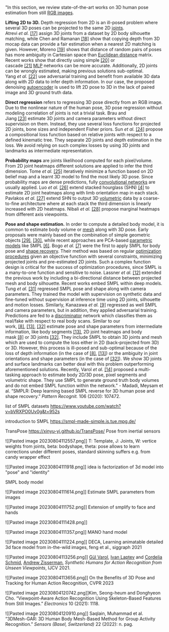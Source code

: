 
"In this section, we review state-of-the-art works on 3D human pose estimation from still [RGB images](https://www.sciencedirect.com/topics/engineering/rgb-image "Learn more about RGB images from ScienceDirect's AI-generated Topic Pages").

**Lifting 2D to 3D.** Depth regression from 2D is an ill-posed problem where several 3D poses can be projected to the same 2D [joints](https://www.sciencedirect.com/topics/engineering/joints-structural-components "Learn more about joints from ScienceDirect's AI-generated Topic Pages"). Atrevi _et al._ [[17]](https://www.sciencedirect.com/science/article/pii/S0031320320302752#bib0017) assign 3D joints from a dataset by 2D body silhouette matching, while Chen and Ramanan [[18]](https://www.sciencedirect.com/science/article/pii/S0031320320302752#bib0018) show that copying depth from 3D mocap data can provide a fair estimation when a nearest 2D matching is given. However, Moreno [[19]](https://www.sciencedirect.com/science/article/pii/S0031320320302752#bib0019) shows that distance of random pairs of poses has more ambiguity in Cartesian space than [Euclidean distance](https://www.sciencedirect.com/topics/engineering/euclidean-distance "Learn more about Euclidean distance from ScienceDirect's AI-generated Topic Pages") matrix. Recent works show that directly using simple [[20]](https://www.sciencedirect.com/science/article/pii/S0031320320302752#bib0020) or cascade [[21]](https://www.sciencedirect.com/science/article/pii/S0031320320302752#bib0021) [MLP](https://www.sciencedirect.com/topics/computer-science/multilayer-perceptron "Learn more about MLP from ScienceDirect's AI-generated Topic Pages") networks can be more accurate. Additionally, 2D joints can be wrongly estimated, making previous solutions sub-optimal. Yang _et al._ [[22]](https://www.sciencedirect.com/science/article/pii/S0031320320302752#bib0022) use adversarial training and benefit from available 3D data along with 2D data to infer depth information. In our case, the proposed denoising [autoencoder](https://www.sciencedirect.com/topics/computer-science/autoencoder "Learn more about autoencoder from ScienceDirect's AI-generated Topic Pages") is used to lift 2D pose to 3D in the lack of paired image and 3D ground truth data.

**Direct regression** refers to regressing 3D pose directly from an RGB image. Due to the nonlinear nature of the human pose, 3D pose regression without modeling correlation of joints is not a trivial task. Brau and Jiang [[23]](https://www.sciencedirect.com/science/article/pii/S0031320320302752#bib0023) estimate 3D joints and camera parameters without direct supervision on them. Instead, they use several loss functions for projected 2D joints, bone sizes and independent Fisher priors. Sun _et al._ [[24]](https://www.sciencedirect.com/science/article/pii/S0031320320302752#bib0024) propose a compositional loss function based on relative joints with respect to a defined kinematic tree. They separate 2D joints and depth estimation in the loss. We avoid relying on such complex losses by using 3D joints and landmarks as intermediate representation.

**Probability maps** are joints likelihood computed for each pixel/volume. From 2D joint heatmaps different solutions are applied to infer the third dimension. Tome _et al._ [[25]](https://www.sciencedirect.com/science/article/pii/S0031320320302752#bib0025) iteratively minimize a function based on 2D belief map and a learnt 3D model to find the most likely 3D pose. Since probability maps are dense predictions, fully [convolutional networks](https://www.sciencedirect.com/topics/computer-science/convolutional-network "Learn more about convolutional networks from ScienceDirect's AI-generated Topic Pages") are usually applied. Luo _et al._ [[26]](https://www.sciencedirect.com/science/article/pii/S0031320320302752#bib0026) extend stacked hourglass (SHN) [[4]](https://www.sciencedirect.com/science/article/pii/S0031320320302752#bib0004) to estimate 2D joint heatmaps along with limb orientation map in each stack. Pavlakos _et al._ [[27]](https://www.sciencedirect.com/science/article/pii/S0031320320302752#bib0027) extend SHN to output 3D [volumetric](https://www.sciencedirect.com/topics/engineering/volumetrics "Learn more about volumetric from ScienceDirect's AI-generated Topic Pages") data by a coarse-to-fine architecture where at each stack the third dimension is linearly increased with 2D heatmaps. Nibali _et al._ [[28]](https://www.sciencedirect.com/science/article/pii/S0031320320302752#bib0028) propose marginal heatmaps from different axis viewpoints.

**Pose and shape estimation.** In order to compute a detailed body model, it is common to estimate body volume or [mesh](https://www.sciencedirect.com/topics/engineering/meshes "Learn more about mesh from ScienceDirect's AI-generated Topic Pages") along with 3D pose. Early proposals were mainly based on the combination of simple geometric objects [[29]](https://www.sciencedirect.com/science/article/pii/S0031320320302752#bib0029), [[30]](https://www.sciencedirect.com/science/article/pii/S0031320320302752#bib0030), while recent approaches are PCA-based [parametric models](https://www.sciencedirect.com/topics/computer-science/parametric-model "Learn more about parametric models from ScienceDirect's AI-generated Topic Pages") like SMPL [[6]](https://www.sciencedirect.com/science/article/pii/S0031320320302752#bib0006). Bogo _et al._ [[7]](https://www.sciencedirect.com/science/article/pii/S0031320320302752#bib0007) were the first to apply SMPL for body pose and [shape recovery](https://www.sciencedirect.com/topics/computer-science/shape-recovery "Learn more about shape recovery from ScienceDirect's AI-generated Topic Pages"). Their method was based on regular [optimization procedures](https://www.sciencedirect.com/topics/engineering/optimisation-procedure "Learn more about optimization procedures from ScienceDirect's AI-generated Topic Pages") given an objective function with several constraints, minimizing projected joints and pre-estimated 2D joints. Such a complex function design is critical for the success of optimization procedures, since SMPL is a many-to-one function and sensitive to noise. Lassner _et al._ [[12]](https://www.sciencedirect.com/science/article/pii/S0031320320302752#bib0012) extended the previous work by including a bi-directional distance between projected mesh and body silhouette. Recent works embed SMPL within deep models. Tung _et al._ [[31]](https://www.sciencedirect.com/science/article/pii/S0031320320302752#bib0031) regressed SMPL pose and shape along with camera parameters. They trained the model with supervision on synthetic data and fine-tuned without supervision at inference time using 2D joints, silhouette and motion losses. Similarly, Kanazawa _et al._ [[9]](https://www.sciencedirect.com/science/article/pii/S0031320320302752#bib0009) regressed as well SMPL and camera parameters, but in addition, they applied adversarial training. Predictions are fed to a [discriminator](https://www.sciencedirect.com/topics/engineering/discriminator "Learn more about discriminator from ScienceDirect's AI-generated Topic Pages") network which classifies them as real/fake with respect to real body scans. Similar to our work, [[8]](https://www.sciencedirect.com/science/article/pii/S0031320320302752#bib0008), [[13]](https://www.sciencedirect.com/science/article/pii/S0031320320302752#bib0013), [[32]](https://www.sciencedirect.com/science/article/pii/S0031320320302752#bib0032) estimate pose and shape parameters from intermediate information, like body segments [[13]](https://www.sciencedirect.com/science/article/pii/S0031320320302752#bib0013), 2D joint heatmaps and body mask [[8]](https://www.sciencedirect.com/science/article/pii/S0031320320302752#bib0008) or 3D joints [[32]](https://www.sciencedirect.com/science/article/pii/S0031320320302752#bib0032). They include SMPL to obtain 3D joints and mesh which are used to compute the loss either in 2D (back-projected from 3D) or 3D. However, this process is ill-posed and sub-optimal because of the loss of depth information (in the case of [[8]](https://www.sciencedirect.com/science/article/pii/S0031320320302752#bib0008), [[13]](https://www.sciencedirect.com/science/article/pii/S0031320320302752#bib0013)) or the ambiguity in joint orientations and shape parameters (in the case of [[32]](https://www.sciencedirect.com/science/article/pii/S0031320320302752#bib0032)). We show 3D joints and surface landmarks can better deal with this problem outperforming aforementioned solutions. Recently, Varol _et al._ [[14]](https://www.sciencedirect.com/science/article/pii/S0031320320302752#bib0014) proposed a multi-tasking approach to estimate body 2D/3D pose, pixel segments and volumetric shape. They use SMPL to generate ground truth body volumes and do not embed SMPL function within the network." - Madadi, Meysam et al. “SMPLR: Deep learning based SMPL reverse for 3D human pose and shape recovery.” _Pattern Recognit._ 106 (2020): 107472.





list of SMPL datasets https://www.youtube.com/watch?v=bVRXPO0Uv0g&t=952s

introduction to SMPL https://smpl-made-simple.is.tue.mpg.de/ 

TransPose https://xinyu-yi.github.io/TransPose/ Pose from inertial sensors

![[Pasted image 20230804112557.png]]
T: Template, J: Joints, W: vertice weights from joints, beta: bodyshape, theta: pose 
allows to learn corrections under different poses, standard skinning suffers e.g. from candy wrapper effect

![[Pasted image 20230804111918.png]]
idea is factorization of 3d model into "pose" and "identity"

SMPL body model


![[Pasted image 20230804111614.png]]
Estimate SMPL parameters from images

![[Pasted image 20230804111752.png]]
Extension of smplify to face and hands

![[Pasted image 20230804111428.png]]

![[Pasted image 20230804111357.png]]
MANO hand model

![[Pasted image 20230804111224.png]] DECA, Learning animatable detailed 3d face model from in-the-wild images, feng et al., siggraph 2021

![[Pasted image 20230804113256.png]]
[Gül Varol](https://imagine.enpc.fr/~varolg/), [Ivan Laptev](http://www.di.ens.fr/~laptev/) and [Cordelia Schmid](https://thoth.inrialpes.fr/~schmid/), [Andrew Zisserman](https://www.robots.ox.ac.uk/~az/), _Synthetic Humans for Action Recognition from Unseen Viewpoints_, IJCV 2021.

![[Pasted image 20230804113656.png]]
On the Benefits of 3D Pose and Tracking for Human Action Recognition, CVPR 2023

![[Pasted image 20230804120742.png]]Kim, Seong-heum and Donghyeon Cho. “Viewpoint-Aware Action Recognition Using Skeleton-Based Features from Still Images.” _Electronics_ 10 (2021): 1118.


![[Pasted image 20230804120910.png]]
Saqlain, Muhammad et al. “3DMesh-GAR: 3D Human Body Mesh-Based Method for Group Activity Recognition.” _Sensors (Basel, Switzerland)_ 22 (2022): n. pag.



